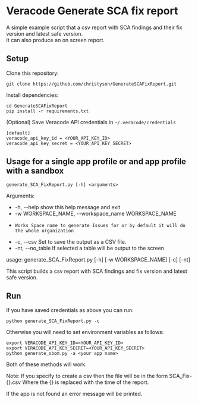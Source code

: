 # Veracode Generate SCA fix report

A simple example script that a csv report with SCA findings and their fix version and latest safe version.  
It can also produce an on screen report.

## Setup

Clone this repository:

    git clone https://github.com/christyson/GenerateSCAFixReport.git
	
Install dependencies:

    cd GenerateSCAFixReport
    pip install -r requirements.txt

(Optional) Save Veracode API credentials in `~/.veracode/credentials`

    [default]
    veracode_api_key_id = <YOUR_API_KEY_ID>
    veracode_api_key_secret = <YOUR_API_KEY_SECRET>

## Usage for a single app profile or and app profile with a sandbox

`generate_SCA_FixReport.py [-h] <arguments>`

Arguments:
*  -h, --help            show this help message and exit
*  -w WORKSPACE_NAME, --workspace_name WORKSPACE_NAME
*     Works Space name to generate Issues for or by default it will do the whole organization
*  -c, --csv             Set to save the output as a CSV file.
*  -nt, --no_table       If selected a table will be output to the screen

usage: generate_SCA_FixReport.py [-h] [-w WORKSPACE_NAME] [-c] [-nt]

This script builds a csv report with SCA findings and fix version and latest safe version.


## Run

If you have saved credentials as above you can run:

`python generate_SCA_FixReport.py -c`

Otherwise you will need to set environment variables as follows:

```
export VERACODE_API_KEY_ID=<YOUR_API_KEY_ID>
export VERACODE_API_KEY_SECRET=<YOUR_API_KEY_SECRET>
python generate_sbom.py -a <your app name>
```

Both of these methods will work.  

Note: If you specify to create a csv then the file will be in the form SCA_Fix-{}.csv
Where the {} is replaced with the time of the report.

If the app is not found an error message will be printed.
